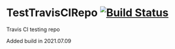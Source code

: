 # TestTravisCIRepo [![Build Status](https://travis-ci.com/akhtyamovpavel/TestTravisCIRepo.svg?branch=master)](https://travis-ci.com/akhtyamovpavel/TestTravisCIRepo)
Travis CI testing repo

Added build in 2021.07.09
